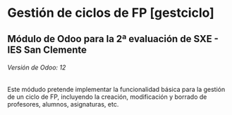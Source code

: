 # Gestión de ciclos de FP [gestciclo]
## Módulo de Odoo para la 2ª evaluación de SXE - IES San Clemente
###### Versión de Odoo: 12

Este módudo pretende implementar la funcionalidad básica para la gestión de un ciclo de FP, incluyendo la creación, modificación y borrado de profesores, alumnos, asignaturas, etc.


